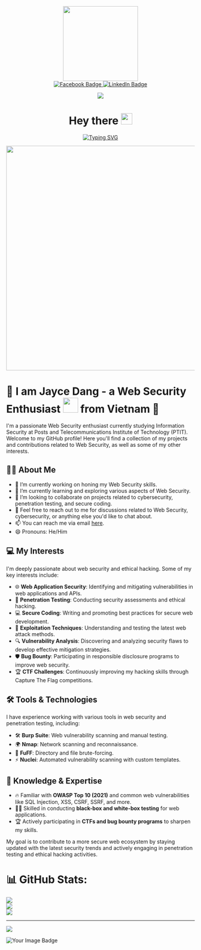 <div id="header" align="center">
  <img src="https://media.giphy.com/media/wiTY1JMB6xvUUjuPRH/giphy.gif" width="200" />
</div>

<div id="badges" align="center">
  <a href="https://www.facebook.com/jaycelati0n/">
    <img src="https://img.shields.io/badge/Facebook-%231877F2?style=for-the-badge&logo=facebook&logoColor=white" alt="Facebook Badge"/>
  </a>
  <a href="https://www.linkedin.com/in/duc-tai-dang-346436269/">
    <img src="https://img.shields.io/badge/LinkedIn-%230077B5?style=for-the-badge&logo=linkedin&logoColor=white" alt="LinkedIn Badge"/>
  </a>
</div>

<div align="center">
  
  [![](https://visitcount.itsvg.in/api?id=Jaycelation&label=Profile%20Views&color=9&icon=5&pretty=true)](https://visitcount.itsvg.in)
  
</div>

<h1 align="center">
  Hey there
  <img src="https://media.giphy.com/media/v1.Y2lkPTc5MGI3NjExZngzdjNnaXgwbXp2bTA3dGxjMTlvbTJ4Z2xlc3Y5b3M1bXExMjJ3NyZlcD12MV9pbnRlcm5hbF9naWZfYnlfaWQmY3Q9cw/hvRJCLFzcasrR4ia7z/giphy.gif" width="30px"/>
</h1>

<div align="center">
  
  [![Typing SVG](https://readme-typing-svg.demolab.com?font=Fira+Code&pause=1000&center=true&vCenter=true&width=480&lines=%E2%AD%90Welcome+to+my+profile%E2%AD%90;%F0%9F%9A%80Jayce+Dang%F0%9F%9A%80;%F0%9F%92%BBWeb+Security%F0%9F%92%BB;%E2%9D%A4%EF%B8%8FPTIT%E2%9D%A4%EF%B8%8F)](https://git.io/typing-svg)
  
</div>

<div align="center">
  <img src="https://media.giphy.com/media/qgQUggAC3Pfv687qPC/giphy.gif" width="600"/>
</div>

# :rocket: I am Jayce Dang - a Web Security Enthusiast <img src="https://media.giphy.com/media/WFZvB7VIXBgiz3oDXE/giphy.gif" width="40"> from Vietnam 👋

I'm a passionate Web Security enthusiast currently studying Information Security at Posts and Telecommunications Institute of Technology (PTIT). Welcome to my GitHub profile! Here you'll find a collection of my projects and contributions related to Web Security, as well as some of my other interests.

## :woman_technologist: About Me

- 🔭 I’m currently working on honing my Web Security skills.
- 🌱 I’m currently learning and exploring various aspects of Web Security.
- 👯 I’m looking to collaborate on projects related to cybersecurity, penetration testing, and secure coding.
- 💬 Feel free to reach out to me for discussions related to Web Security, cybersecurity, or anything else you'd like to chat about.
- 📫 You can reach me via email [here](jaycedang0601@gmail.com).
- 😄 Pronouns: He/Him

## :computer: My Interests

I'm deeply passionate about web security and ethical hacking. Some of my key interests include:

- 🌐 **Web Application Security**: Identifying and mitigating vulnerabilities in web applications and APIs.
- 🔐 **Penetration Testing**: Conducting security assessments and ethical hacking.
- 💻 **Secure Coding**: Writing and promoting best practices for secure web development.
- 🚀 **Exploitation Techniques**: Understanding and testing the latest web attack methods.
- 🔍 **Vulnerability Analysis**: Discovering and analyzing security flaws to develop effective mitigation strategies.
- 🛡️ **Bug Bounty**: Participating in responsible disclosure programs to improve web security.
- 🏆 **CTF Challenges**: Continuously improving my hacking skills through Capture The Flag competitions.

## :hammer_and_wrench: Tools & Technologies

I have experience working with various tools in web security and penetration testing, including:

- 🛠 **Burp Suite**: Web vulnerability scanning and manual testing.
- 🌍 **Nmap**: Network scanning and reconnaissance.
- 🔎 **FuFF**: Directory and file brute-forcing.
- ⚡ **Nuclei**: Automated vulnerability scanning with custom templates.

## :closed_lock_with_key: Knowledge & Expertise

- 🔥 Familiar with **OWASP Top 10 (2021)** and common web vulnerabilities like SQL Injection, XSS, CSRF, SSRF, and more.
- 🏴‍☠️ Skilled in conducting **black-box and white-box testing** for web applications.
- 🏆 Actively participating in **CTFs and bug bounty programs** to sharpen my skills.

My goal is to contribute to a more secure web ecosystem by staying updated with the latest security trends and actively engaging in penetration testing and ethical hacking activities.


# 📊 GitHub Stats:
![](https://github-readme-stats.vercel.app/api?username=Jaycelation&theme=default&hide_border=false&include_all_commits=true&count_private=true)<br/>
![](https://nirzak-streak-stats.vercel.app/?user=Jaycelation&theme=default&hide_border=false)<br/>
![](https://github-readme-stats.vercel.app/api/top-langs/?username=Jaycelation&theme=default&hide_border=false&include_all_commits=true&count_private=true&layout=compact)
  
---
[![](https://visitcount.itsvg.in/api?id=Jaycelation&icon=0&color=0)](https://visitcount.itsvg.in)

<img src="https://tryhackme-badges.s3.amazonaws.com/Jaycelat1on.png" alt="Your Image Badge" />






